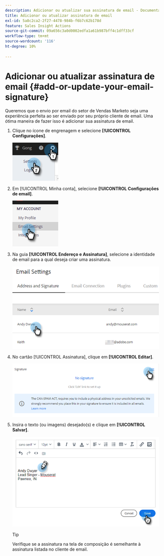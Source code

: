 ```yaml
---
description: Adicionar ou atualizar sua assinatura de email - Documentação do Marketo - Documentação do produto
title: Adicionar ou atualizar assinatura de email
exl-id: 5a8c2ca2-2f27-4478-984b-f6b7c62b178d
feature: Sales Insight Actions
source-git-commit: 09a656c3a0d0002edfa1a61b987bff4c1dff33cf
workflow-type: tm+mt
source-wordcount: '116'
ht-degree: 10%

---
```


# Adicionar ou atualizar assinatura de email {#add-or-update-your-email-signature}

Queremos que o envio por email do setor de Vendas Marketo seja uma experiência perfeita ao ser enviado por seu próprio cliente de email. Uma ótima maneira de fazer isso é adicionar sua assinatura de email.

1. Clique no ícone de engrenagem e selecione **[!UICONTROL Configurações]**.

   ![](assets/add-or-update-your-email-signature-1.png)

1. Em [!UICONTROL Minha conta], selecione **[!UICONTROL Configurações de email]**.

   ![](assets/add-or-update-your-email-signature-2.png)

1. Na guia **[!UICONTROL Endereço e Assinatura]**, selecione a identidade de email para a qual deseja criar uma assinatura.

   ![](assets/add-or-update-your-email-signature-3.png)

1. No cartão [!UICONTROL Assinatura], clique em **[!UICONTROL Editar]**.

   ![](assets/add-or-update-your-email-signature-4.png)

1. Insira o texto (ou imagens) desejado(s) e clique em **[!UICONTROL Salvar]**.

   ![](assets/add-or-update-your-email-signature-5.png)

   >[!TIP]
   >
   >Verifique se a assinatura na tela de composição é semelhante à assinatura listada no cliente de email.
